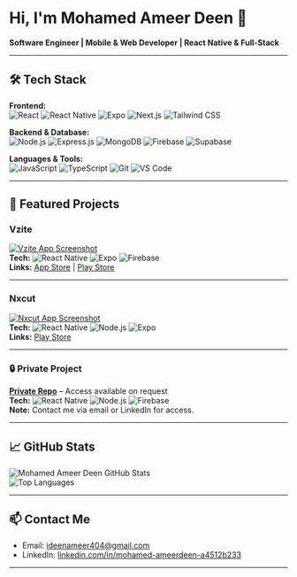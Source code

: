 # Hi, I'm Mohamed Ameer Deen 👋
**Software Engineer | Mobile & Web Developer | React Native & Full-Stack**

---

## 🛠️ Tech Stack

**Frontend:**  
![React](https://img.shields.io/badge/React-61DAFB?style=for-the-badge&logo=react&logoColor=white) 
![React Native](https://img.shields.io/badge/React_Native-20232A?style=for-the-badge&logo=react&logoColor=61DAFB) 
![Expo](https://img.shields.io/badge/Expo-000020?style=for-the-badge&logo=expo&logoColor=white) 
![Next.js](https://img.shields.io/badge/Next.js-000000?style=for-the-badge&logo=nextdotjs&logoColor=white)
![Tailwind CSS](https://img.shields.io/badge/Tailwind_CSS-06B6D4?style=for-the-badge&logo=tailwind-css&logoColor=white)

**Backend & Database:**  
![Node.js](https://img.shields.io/badge/Node.js-339933?style=for-the-badge&logo=nodedotjs&logoColor=white) 
![Express.js](https://img.shields.io/badge/Express.js-000000?style=for-the-badge&logo=express&logoColor=white) 
![MongoDB](https://img.shields.io/badge/MongoDB-47A248?style=for-the-badge&logo=mongodb&logoColor=white) 
![Firebase](https://img.shields.io/badge/Firebase-FFCA28?style=for-the-badge&logo=firebase&logoColor=black) 
![Supabase](https://img.shields.io/badge/Supabase-3ECF8E?style=for-the-badge&logo=supabase&logoColor=white)

**Languages & Tools:**  
![JavaScript](https://img.shields.io/badge/JavaScript-F7DF1E?style=for-the-badge&logo=javascript&logoColor=black) 
![TypeScript](https://img.shields.io/badge/TypeScript-3178C6?style=for-the-badge&logo=typescript&logoColor=white) 
![Git](https://img.shields.io/badge/Git-F05032?style=for-the-badge&logo=git&logoColor=white) 
![VS Code](https://img.shields.io/badge/VS_Code-007ACC?style=for-the-badge&logo=visual-studio-code&logoColor=white)

---

## 📂 Featured Projects

### Vzite
[![Vzite App Screenshot](https://via.placeholder.com/600x300.png?text=Vzite+App+Screenshot)](https://apps.apple.com/ae/app/vzite-crm/id6746757347)  
**Tech:** ![React Native](https://img.shields.io/badge/React_Native-20232A?style=for-the-badge&logo=react&logoColor=61DAFB) ![Expo](https://img.shields.io/badge/Expo-000020?style=for-the-badge&logo=expo&logoColor=white) ![Firebase](https://img.shields.io/badge/Firebase-FFCA28?style=for-the-badge&logo=firebase&logoColor=black)  
**Links:** [App Store](https://apps.apple.com/ae/app/vzite-crm/id6746757347) | [Play Store](https://play.google.com/store/apps/details?id=com.vzite.app)

---

### Nxcut
[![Nxcut App Screenshot](https://via.placeholder.com/600x300.png?text=Nxcut+App+Screenshot)](https://play.google.com/store/apps/details?id=com.qdealsllc.nxcut)  
**Tech:** ![React Native](https://img.shields.io/badge/React_Native-20232A?style=for-the-badge&logo=react&logoColor=61DAFB) ![Node.js](https://img.shields.io/badge/Node.js-339933?style=for-the-badge&logo=nodedotjs&logoColor=white) ![Expo](https://img.shields.io/badge/Expo-000020?style=for-the-badge&logo=expo&logoColor=white)  
**Links:** [Play Store](https://b47c7822.streaklinks.com/CnzsZxllJX9K1uMHJgD3JGAt/https%3A%2F%2Fplay.google.com%2Fstore%2Fapps%2Fdetails%3Fid%3Dcom.qdealsllc.nxcut%26pcampaignid%3Dweb_share)

---

### 🔒 Private Project
**[Private Repo](#)** – Access available on request  
**Tech:** ![React Native](https://img.shields.io/badge/React_Native-20232A?style=for-the-badge&logo=react&logoColor=61DAFB) ![Node.js](https://img.shields.io/badge/Node.js-339933?style=for-the-badge&logo=nodedotjs&logoColor=white) ![Firebase](https://img.shields.io/badge/Firebase-FFCA28?style=for-the-badge&logo=firebase&logoColor=black)  
**Note:** Contact me via email or LinkedIn for access.  

---

## 📈 GitHub Stats
![Mohamed Ameer Deen GitHub Stats](https://github-readme-stats.vercel.app/api?username=MohamedAmeerDeen&show_icons=true&theme=radical)  
![Top Languages](https://github-readme-stats.vercel.app/api/top-langs/?username=MohamedAmeerDeen&layout=compact&theme=radical)

---

## 📫 Contact Me
- Email: [ideenameer404@gmail.com](mailto:ideenameer404@gmail.com)  
- LinkedIn: [linkedin.com/in/mohamed-ameerdeen-a4512b233](https://www.linkedin.com/in/mohamed-ameerdeen-a4512b233/)  

---
